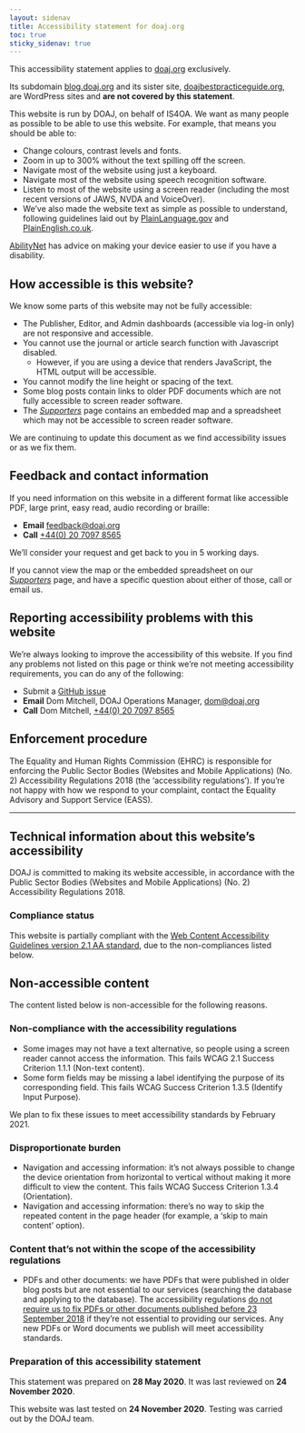 ```yaml
---
layout: sidenav
title: Accessibility statement for doaj.org
toc: true
sticky_sidenav: true
---
```


This accessibility statement applies to [doaj.org](https://www.doaj.org) exclusively.

Its subdomain [blog.doaj.org](https://blog.doaj.org) and its sister site, [doajbestpracticeguide.org](https://www.doajbestpracticeguide.org), are WordPress sites and **are not covered by this statement**.

This website is run by DOAJ, on behalf of IS4OA. We want as many people as possible to be able to use this website. For example, that means you should be able to:

- Change colours, contrast levels and fonts.
- Zoom in up to 300% without the text spilling off the screen.
- Navigate most of the website using just a keyboard.
- Navigate most of the website using speech recognition software.
- Listen to most of the website using a screen reader (including the most recent versions of JAWS, NVDA and VoiceOver).
- We’ve also made the website text as simple as possible to understand, following guidelines laid out by [PlainLanguage.gov](https://www.plainlanguage.gov) and [PlainEnglish.co.uk](https://www.plainenglish.co.uk).

[AbilityNet](https://abilitynet.org.uk/) has advice on making your device easier to use if you have a disability.

## How accessible is this website?

We know some parts of this website may not be fully accessible:

- The Publisher, Editor, and Admin dashboards (accessible via log-in only) are not responsive and accessible.
- You cannot use the journal or article search function with Javascript disabled.
  - However, if you are using a device that renders JavaScript, the HTML output will be accessible.
- You cannot modify the line height or spacing of the text.
- Some blog posts contain links to older PDF documents which are not fully accessible to screen reader software.
- The [_Supporters_](/support/supporters) page contains an embedded map and a spreadsheet which may not be accessible to screen reader software.

We are continuing to update this document as we find accessibility issues or as we fix them.

## Feedback and contact information

If you need information on this website in a different format like accessible PDF, large print, easy read, audio recording or braille:

- **Email** [feedback@doaj.org](mailto:feedback@doaj.org)  
- **Call** [+44(0) 20 7097 8565](tel:+442070978565)

We’ll consider your request and get back to you in 5 working days.

If you cannot view the map or the embedded spreadsheet on our [_Supporters_](/support/supporters) page, and have a specific question about either of those, call or email us.

## Reporting accessibility problems with this website

We’re always looking to improve the accessibility of this website. If you find any problems not listed on this page or think we’re not meeting accessibility requirements, you can do any of the following:

- Submit a [GitHub issue](https://github.com/DOAJ/doaj/issues/new/choose)
- **Email** Dom Mitchell, DOAJ Operations Manager, [dom@doaj.org](mailto:dom@doaj.org)  
- **Call** Dom Mitchell, [+44(0) 20 7097 8565](tel:+442070978565)

## Enforcement procedure

The Equality and Human Rights Commission (EHRC) is responsible for enforcing the Public Sector Bodies (Websites and Mobile Applications) (No. 2) Accessibility Regulations 2018 (the ‘accessibility regulations’). If you’re not happy with how we respond to your complaint, contact the Equality Advisory and Support Service (EASS).

---

## Technical information about this website’s accessibility

DOAJ is committed to making its website accessible, in accordance with the Public Sector Bodies (Websites and Mobile Applications) (No. 2) Accessibility Regulations 2018.

### Compliance status

This website is partially compliant with the [Web Content Accessibility Guidelines version 2.1 AA standard](https://www.w3.org/TR/WCAG21/), due to the non-compliances listed below.

## Non-accessible content

The content listed below is non-accessible for the following reasons.

### Non-compliance with the accessibility regulations

- Some images may not have a text alternative, so people using a screen reader cannot access the information. This fails WCAG 2.1 Success Criterion 1.1.1 (Non-text content).
- Some form fields may be missing a label identifying the purpose of its corresponding field. This fails WCAG Success Criterion 1.3.5 (Identify Input Purpose).

We plan to fix these issues to meet accessibility standards by February 2021.

### Disproportionate burden

- Navigation and accessing information: it’s not always possible to change the device orientation from horizontal to vertical without making it more difficult to view the content. This fails WCAG Success Criterion 1.3.4 (Orientation).
- Navigation and accessing information: there’s no way to skip the repeated content in the page header (for example, a ‘skip to main content’ option).

### Content that’s not within the scope of the accessibility regulations

- PDFs and other documents: we have PDFs that were published in older blog posts but are not essential to our services (searching the database and applying to the database). The accessibility regulations [do not require us to fix PDFs or other documents published before 23 September 2018](https://www.legislation.gov.uk/uksi/2018/952/regulation/4/made) if they’re not essential to providing our services. Any new PDFs or Word documents we publish will meet accessibility standards.


### Preparation of this accessibility statement

This statement was prepared on **28 May 2020**. It was last reviewed on **24 November 2020**.

This website was last tested on **24 November 2020**. Testing was carried out by the DOAJ team.
